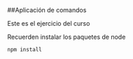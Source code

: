 ##Aplicación de comandos 

Este es el ejercicio del curso


Recuerden instalar los paquetes de node

```
npm install
```